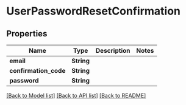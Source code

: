 # UserPasswordResetConfirmation

## Properties

Name | Type | Description | Notes
------------ | ------------- | ------------- | -------------
**email** | **String** |  | 
**confirmation_code** | **String** |  | 
**password** | **String** |  | 

[[Back to Model list]](../README.md#documentation-for-models) [[Back to API list]](../README.md#documentation-for-api-endpoints) [[Back to README]](../README.md)



